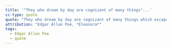```yaml
---
title: '"They who dream by day are cognizant of many things"...'
cc-type: quote
quote: "They who dream by day are cognizant of many things which escape those who dream only by night."
attribution: "Edgar Allan Poe, *Eleonora*"
tags:
  - Edgar Allan Poe
  - quote
---
```

